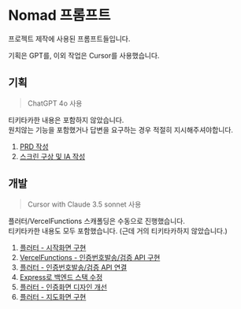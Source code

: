 # Nomad 프롬프트

프로젝트 제작에 사용된 프롬프트들입니다.

기획은 GPT를, 이외 작업은 Cursor를 사용했습니다.

## 기획

> ChatGPT 4o 사용

티키타카한 내용은 포함하지 않았습니다.<br/>
원치않는 기능을 포함했거나 답변을 요구하는 경우 적절히 지시해주셔야합니다.

1. [PRD 작성](./0_planning/0_prd.md)
2. [스크린 구상 및 IA 작성](./0_planning/1_ia.md)

## 개발

> Cursor with Claude 3.5 sonnet 사용

플러터/VercelFunctions 스캐폴딩은 수동으로 진행했습니다.<br/>
티키타카한 내용도 모두 포함했습니다. (근데 거의 티키타카하지 않았습니다.)

1. [플러터 - 시작화면 구현](./1_development/0_flutter_add_initial_screen.md)
2. [VercelFunctions - 인증번호발송/검증 API 구현](./1_development/1_vercel_add_auth_apis.md)
3. [플러터 - 인증번호발송/검증 API 연결](./1_development/2_attach_auth_apis.md)
4. [Express로 백엔드 스택 수정](./1_development/3_switch_to_express.md)
5. [플러터 - 인증화면 디자인 개선](./1_development/4_update_phone_auth_screen_design.md)
6. [플러터 - 지도화면 구현](./1_development/5_add_map_screen.md)
